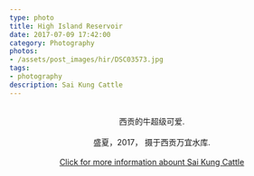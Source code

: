 ```yaml
---
type: photo
title: High Island Reservoir
date: 2017-07-09 17:42:00
category: Photography
photos:
- /assets/post_images/hir/DSC03573.jpg
tags:
- photography
description: Sai Kung Cattle
---
```

<br />
<center>西贡的牛超级可爱.</center>
<br />
<center>盛夏，2017， 摄于西贡万宜水库.</center>
<br />
<center><a href="https://zh-hk.facebook.com/saikung.cattle.angel/">Click for more information abount Sai Kung Cattle</a></center>

